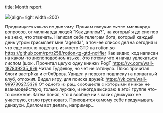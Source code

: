 title: Month report

![](/static/img/AgJOtzvf6DQ.jpg){align=right width=200}

Продвинулся как-то по диплому. Причем получил около миллиарда вопросов, от миллиарда людей "Как диплом?", на который я до сих пор не знаю, что отвечать.
Написал себе телеграм бота, который каждый день утром присылает мне "agenda", а точнее список дел на сегодня и что еще можно поделать из моего GTD на notion.so
https://github.com/rprtr258/notion-tg-gtd-notifier
Как видно, код написан на каком-то лиспоподобном языке. Это потому что я начал увлекаться лиспом (шок).
Прочитал целую одну книжку PogT
https://vk.com/wall-187839235_999
Читал Гудфелоу, но чет не затянуло.
Плюс прочитал блоги ваcтрNка и cт0л9рoва. Увидел у первого подписку на приватный клуб, отложил. Видел игру, для поиска друзей:
https://vk.com/wall-99973027_5386
От одного из рац. сообществ с которыми я никак не взаимодействую, только луркаю, и иногда высираю в этой группе что-то смежное. Затем понял, что я вообще ни в каких движухах не участвую, стало грустновато. Приходится самому себе придумывать движухи. Диплом вот делать, например...
